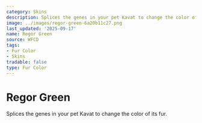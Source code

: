 ```yaml
---
category: Skins
description: Splices the genes in your pet Kavat to change the color of its fur.
image: ../images/regor-green-6a20b11c27.png
last_updated: '2025-09-17'
name: Regor Green
source: WFCD
tags:
- Fur Color
- Skins
tradable: false
type: Fur Color
---
```


# Regor Green

Splices the genes in your pet Kavat to change the color of its fur.

